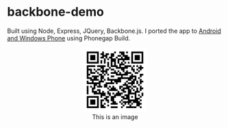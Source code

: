 # backbone-demo

Built using Node, Express, JQuery, Backbone.js. I ported the app to [Android and Windows Phone](https://build.phonegap.com/apps/1961198/share) using Phonegap Build.

<center><img src="BackboneExamplePGBuild.png"></center>
<center>This is an image</center>


